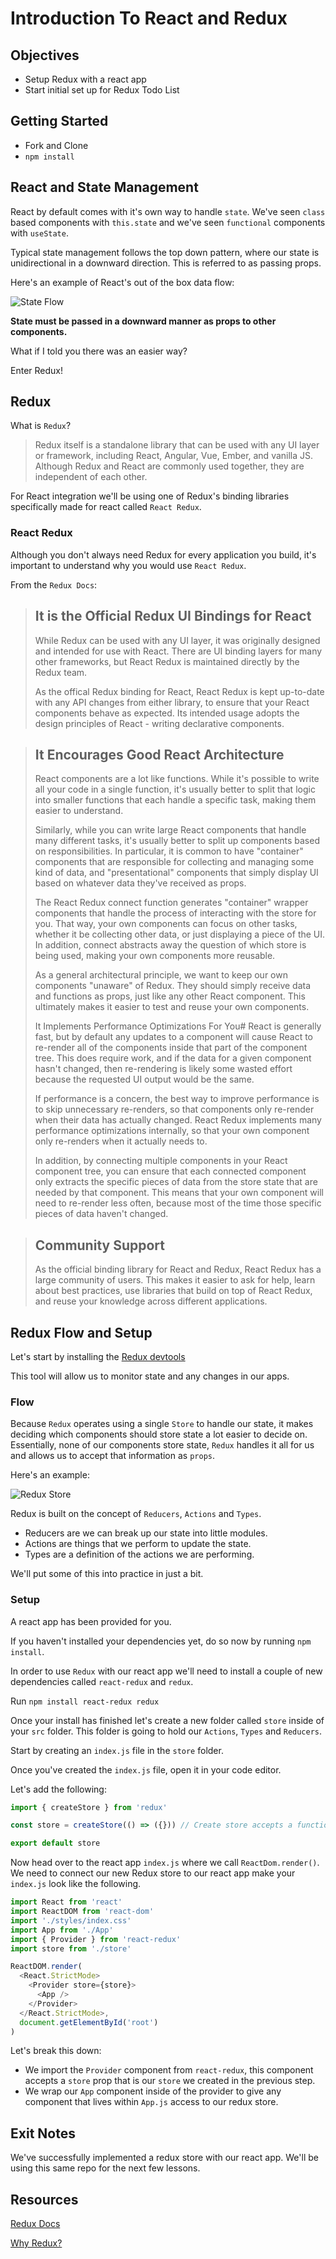 # Introduction To React and Redux

## Objectives

- Setup Redux with a react app
- Start initial set up for Redux Todo List

## Getting Started

- Fork and Clone
- `npm install`

## React and State Management

React by default comes with it's own way to handle `state`. We've seen `class` based components with `this.state` and we've seen `functional` components with `useState`.

Typical state management follows the top down pattern, where our state is unidirectional in a downward direction. This is referred to as passing props.

Here's an example of React's out of the box data flow:

![State Flow](images/state-flow.png)

**State must be passed in a downward manner as props to other components.**

What if I told you there was an easier way?

Enter Redux!

## Redux

What is `Redux`?

> Redux itself is a standalone library that can be used with any UI layer or framework, including React, Angular, Vue, Ember, and vanilla JS. Although Redux and React are commonly used together, they are independent of each other.

For React integration we'll be using one of Redux's binding libraries specifically made for react called `React Redux`.

### React Redux

Although you don't always need Redux for every application you build, it's important to understand why you would use `React Redux`.

From the `Redux Docs`:

> ## It is the Official Redux UI Bindings for React
>
> While Redux can be used with any UI layer, it was originally designed and intended for use with React. There are UI binding layers for many other frameworks, but React Redux is maintained directly by the Redux team.
>
> As the offical Redux binding for React, React Redux is kept up-to-date with any API changes from either library, to ensure that your React components behave as expected. Its intended usage adopts the design principles of React - writing declarative components.

> ## It Encourages Good React Architecture
>
> React components are a lot like functions. While it's possible to write all your code in a single function, it's usually better to split that logic into smaller functions that each handle a specific task, making them easier to understand.
>
> Similarly, while you can write large React components that handle many different tasks, it's usually better to split up components based on responsibilities. In particular, it is common to have "container" components that are responsible for collecting and managing some kind of data, and "presentational" components that simply display UI based on whatever data they've received as props.
>
> The React Redux connect function generates "container" wrapper components that handle the process of interacting with the store for you. That way, your own components can focus on other tasks, whether it be collecting other data, or just displaying a piece of the UI. In addition, connect abstracts away the question of which store is being used, making your own components more reusable.
>
> As a general architectural principle, we want to keep our own components "unaware" of Redux. They should simply receive data and functions as props, just like any other React component. This ultimately makes it easier to test and reuse your own components.
>
> It Implements Performance Optimizations For You#
> React is generally fast, but by default any updates to a component will cause React to re-render all of the components inside that part of the component tree. This does require work, and if the data for a given component hasn't changed, then re-rendering is likely some wasted effort because the requested UI output would be the same.
>
> If performance is a concern, the best way to improve performance is to skip unnecessary re-renders, so that components only re-render when their data has actually changed. React Redux implements many performance optimizations internally, so that your own component only re-renders when it actually needs to.
>
> In addition, by connecting multiple components in your React component tree, you can ensure that each connected component only extracts the specific pieces of data from the store state that are needed by that component. This means that your own component will need to re-render less often, because most of the time those specific pieces of data haven't changed.

> ## Community Support
>
> As the official binding library for React and Redux, React Redux has a large community of users. This makes it easier to ask for help, learn about best practices, use libraries that build on top of React Redux, and reuse your knowledge across different applications.

## Redux Flow and Setup

Let's start by installing the [Redux devtools](https://chrome.google.com/webstore/detail/redux-devtools/lmhkpmbekcpmknklioeibfkpmmfibljd)

This tool will allow us to monitor state and any changes in our apps.

### Flow

Because `Redux` operates using a single `Store` to handle our state, it makes deciding which components should store state a lot easier to decide on. Essentially, none of our components store state, `Redux` handles it all for us and allows us to accept that information as `props`.

Here's an example:

![Redux Store](images/redux-store.png)

Redux is built on the concept of `Reducers`, `Actions` and `Types`.

- Reducers are we can break up our state into little modules.
- Actions are things that we perform to update the state.
- Types are a definition of the actions we are performing.

We'll put some of this into practice in just a bit.

### Setup

A react app has been provided for you.

If you haven't installed your dependencies yet, do so now by running `npm install`.

In order to use `Redux` with our react app we'll need to install a couple of new dependencies called `react-redux` and `redux`.

Run `npm install react-redux redux`

Once your install has finished let's create a new folder called `store` inside of your `src` folder.
This folder is going to hold our `Actions`, `Types` and `Reducers`.

Start by creating an `index.js` file in the `store` folder.

Once you've created the `index.js` file, open it in your code editor.

Let's add the following:

```js
import { createStore } from 'redux'

const store = createStore(() => ({})) // Create store accepts a function as an argument, this setup is just temporary until we setu up reducers.

export default store
```

Now head over to the react app `index.js` where we call `ReactDom.render()`. We need to connect our new Redux store to our react app make your `index.js` look like the following.

```js
import React from 'react'
import ReactDOM from 'react-dom'
import './styles/index.css'
import App from './App'
import { Provider } from 'react-redux'
import store from './store'

ReactDOM.render(
  <React.StrictMode>
    <Provider store={store}>
      <App />
    </Provider>
  </React.StrictMode>,
  document.getElementById('root')
)
```

Let's break this down:

- We import the `Provider` component from `react-redux`, this component accepts a `store` prop that is our `store` we created in the previous step.
- We wrap our `App` component inside of the provider to give any component that lives within `App.js` access to our redux store.

## Exit Notes

We've successfully implemented a redux store with our react app. We'll be using this same repo for the next few lessons.

## Resources

[Redux Docs](https://react-redux.js.org/)

[Why Redux?](https://almerosteyn.com/2016/08/redux-explained-again)
